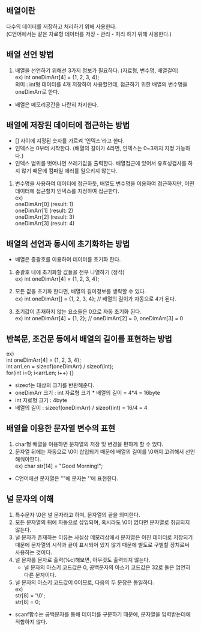 ## 배열이란
다수의 데이터를 저장하고 처리하기 위해 사용한다.    
(C언어에서는 같은 자료형 데이터를 저장・관리・처리 하기 위해 사용한다.)   

## 배열 선언 방법
1. 배열을 선언하기 위해선 3가지 정보가 필요하다. (자료형, 변수명, 배열길이)   
ex) int oneDimArr[4] = {1, 2, 3, 4};   
의미 : int형 데이터를 4개 저장하여 사용할껀데, 접근하기 위한 배열의 변수명을 oneDimArr로 한다.   
* 배열은 메모리공간을 나란히 차지한다.    

## 배열에 저장된 데이터에 접근하는 방법
* [] 사이에 지정된 숫자를 가르켜 '인덱스'라고 한다.   
* 인덱스는 0부터 시작한다. (배열의 길이가 4라면, 인덱스는 0~3까지 지정 가능하다.)   
* 인덱스 범위를 벗어나면 쓰레기값을 출력한다. 배열접근에 있어서 유효성검사를 하지 않기 때문에 컴파일 에러를 일으키지 않는다.   

1. 변수명을 사용하여 데이터에 접근하듯, 배열도 변수명을 이용하여 접근하지만, 어떤 데이터에 접근할지 인덱스를 지정하여 접근한다.   
ex)   
    oneDimArr[0]  (result: 1)   
    oneDimArr[1]  (result: 2)   
    oneDimArr[2]  (result: 3)   
    oneDimArr[3]  (result: 4)   

## 배열의 선언과 동시에 초기화하는 방법
* 배열은 중괄호를 이용하여 데이터를 초기화 한다.   

1. 중괄호 내에 초기화할 값들을 전부 나열하기 (정석)   
ex) int oneDimArr[4] = {1, 2, 3, 4};

2. 모든 값을 초기화 한다면, 배열의 길이정보를 생략할 수 있다.   
ex) int oneDimArr[] = {1, 2, 3, 4}; // 배열의 길이가 자동으로 4가 된다.

3. 초기값이 존재하지 않는 요소들은 0으로 자동 초기화 된다.   
ex) int oneDimArr[4] = {1, 2}; // oneDimArr[2] = 0, oneDimArr[3] = 0

## 반복문, 조건문 등에서 배열의 길이를 표현하는 방법
ex)    
    int oneDimArr[4] = {1, 2, 3, 4};   
    int arrLen = sizeof(oneDimArr) / sizeof(int);   
    for(int i=0; i<arrLen; i++) {}   
    
  * sizeof는 대상의 크기를 반환해준다.   
  * oneDimArr 크기  : int 자료형 크기 * 배열의 길이 = 4*4 = 16byte   
  * int 자료형 크기 : 4byte   
  * 배열의 길이     : sizeof(oneDimArr) / sizeof(int) = 16/4 = 4    
  
## 배열을 이용한 문자열 변수의 표현
1. char형 배열을 이용하면 문자열의 저장 및 변경을 편하게 할 수 있다.   
2. 문자열 뒤에는 자동으로 \0이 삽입되기 때문에 배열의 길이를 \0까지 고려해서 선언해줘야한다.   
ex) char str[14] = "Good Morning!";   
* C언어에선 문자열은 ""에 문자는 ''에 표현한다.   

## 널 문자의 이해
1. 특수문자 \0은 널 문자라고 하며, 문자열의 끝을 의미한다.    
2. 모든 문자열의 뒤에 자동으로 삽입되며, 혹시라도 \0이 없다면 문자열로 취급되지 않는다.   
3. 널 문자가 존재하는 이유는 사실상 메모리상에서 문자열은 이진 데이터로 저장되기 때문에 문자열의 시작과 끝이 표시되어 있지 않기 때문에 별도로 구별할 장치로써 사용하는 것이다.   
4. 널 문자를 문자로 출력(%c)해보면, 아무것도 출력되지 않는다.   
   * 널 문자의 아스키 코드값은 0, 공백문자의 아스키 코드값은 32로 둘은 엄연히 다른 문자이다.   
5. 널 문자의 아스키 코드값이 0이므로, 다음의 두 문장은 동일하다.   
ex)   
    str[8] = '\0';   
    str[8] = 0;

* scanf함수는 공백문자를 통해 데이터를 구분하기 때문에, 문자열을 입력받는데에 적합하지 않다.   
